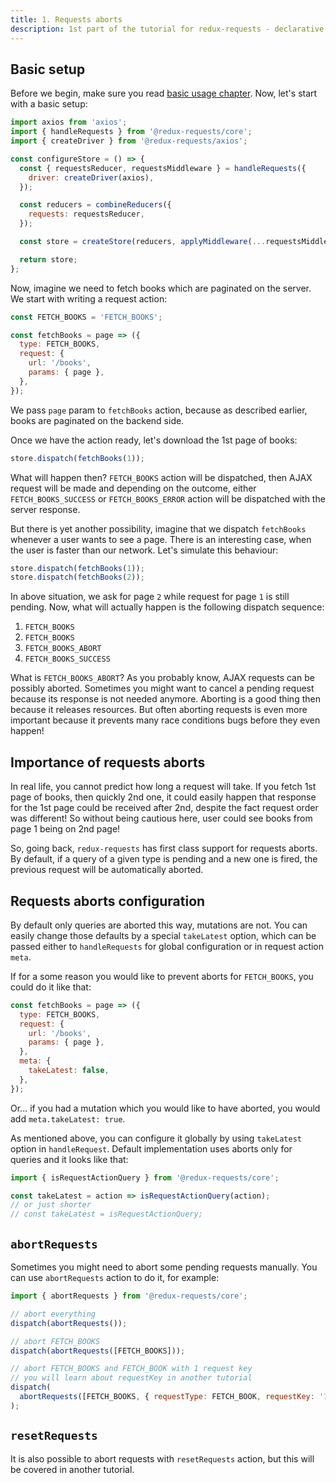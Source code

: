 ```yaml
---
title: 1. Requests aborts
description: 1st part of the tutorial for redux-requests - declarative AJAX requests and automatic network state management for single-page applications
---
```


## Basic setup

Before we begin, make sure you read [basic usage chapter](../introduction/basic-usage). Now, let's start with
a basic setup:

```js
import axios from 'axios';
import { handleRequests } from '@redux-requests/core';
import { createDriver } from '@redux-requests/axios';

const configureStore = () => {
  const { requestsReducer, requestsMiddleware } = handleRequests({
    driver: createDriver(axios),
  });

  const reducers = combineReducers({
    requests: requestsReducer,
  });

  const store = createStore(reducers, applyMiddleware(...requestsMiddleware));

  return store;
};
```

Now, imagine we need to fetch books which are paginated on the server. We start
with writing a request action:

```js
const FETCH_BOOKS = 'FETCH_BOOKS';

const fetchBooks = page => ({
  type: FETCH_BOOKS,
  request: {
    url: '/books',
    params: { page },
  },
});
```

We pass `page` param to `fetchBooks` action, because as described earlier, books
are paginated on the backend side.

Once we have the action ready, let's download the 1st page of books:

```js
store.dispatch(fetchBooks(1));
```

What will happen then? `FETCH_BOOKS` action will be dispatched,
then AJAX request will be made and depending on the outcome, either `FETCH_BOOKS_SUCCESS`
or `FETCH_BOOKS_ERROR` action will be dispatched with the server response.

But there is yet another possibility, imagine that we dispatch `fetchBooks` whenever
a user wants to see a page. There is an interesting case, when the user is faster
than our network. Let's simulate this behaviour:

```js
store.dispatch(fetchBooks(1));
store.dispatch(fetchBooks(2));
```

In above situation, we ask for page `2` while request for page `1` is still pending.
Now, what will actually happen is the following dispatch sequence:

1. `FETCH_BOOKS`
1. `FETCH_BOOKS`
1. `FETCH_BOOKS_ABORT`
1. `FETCH_BOOKS_SUCCESS`

What is `FETCH_BOOKS_ABORT`? As you probably know, AJAX requests can be possibly aborted.
Sometimes you might want to cancel a pending request because its response is not needed anymore.
Aborting is a good thing then because it releases resources. But often aborting requests
is even more important because it prevents many race conditions bugs before they even happen!

## Importance of requests aborts

In real life, you cannot predict how long a request will take. If you fetch 1st page of
books, then quickly 2nd one, it could easily happen that response for the 1st page could
be received after 2nd, despite the fact request order was different! So without being cautious
here, user could see books from page 1 being on 2nd page!

So, going back, `redux-requests` has first class support for requests aborts. By default,
if a query of a given type is pending and a new one is fired, the previous request will be
automatically aborted.

## Requests aborts configuration

By default only queries are aborted this way, mutations are not. You can easily change
those defaults by a special `takeLatest` option, which can be passed either to `handleRequests`
for global configuration or in request action `meta`.

If for a some reason you would like to prevent aborts for `FETCH_BOOKS`, you could
do it like that:

```js
const fetchBooks = page => ({
  type: FETCH_BOOKS,
  request: {
    url: '/books',
    params: { page },
  },
  meta: {
    takeLatest: false,
  },
});
```

Or... if you had a mutation which you would like to have aborted, you would add
`meta.takeLatest: true`.

As mentioned above, you can configure it globally by using `takeLatest` option
in `handleRequest`. Default implementation uses aborts only for
queries and it looks like that:

```js
import { isRequestActionQuery } from '@redux-requests/core';

const takeLatest = action => isRequestActionQuery(action);
// or just shorter
// const takeLatest = isRequestActionQuery;
```

## `abortRequests`

Sometimes you might need to abort some pending requests manually.
You can use `abortRequests` action to do it, for example:

```js
import { abortRequests } from '@redux-requests/core';

// abort everything
dispatch(abortRequests());

// abort FETCH_BOOKS
dispatch(abortRequests([FETCH_BOOKS]));

// abort FETCH_BOOKS and FETCH_BOOK with 1 request key
// you will learn about requestKey in another tutorial
dispatch(
  abortRequests([FETCH_BOOKS, { requestType: FETCH_BOOK, requestKey: '1' }]),
);
```

## `resetRequests`

It is also possible to abort requests with `resetRequests` action, but this will be covered
in another tutorial.
